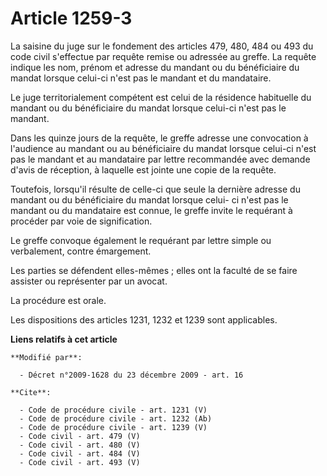 # Article 1259-3

La saisine du juge sur le fondement des articles 479, 480, 484 ou 493 du code civil s'effectue par requête remise ou adressée
au greffe. La requête indique les nom, prénom et adresse du mandant ou du bénéficiaire du mandat lorsque celui-ci n'est pas
le mandant et du mandataire. 

Le juge territorialement compétent est celui de la résidence habituelle du mandant ou du bénéficiaire du mandat lorsque
celui-ci n'est pas le mandant. 

Dans les quinze jours de la requête, le greffe adresse une convocation à l'audience au mandant ou au bénéficiaire du mandat
lorsque celui-ci n'est pas le mandant et au mandataire par lettre recommandée avec demande d'avis de réception, à laquelle
est jointe une copie de la requête. 

Toutefois, lorsqu'il résulte de celle-ci que seule la dernière adresse du mandant ou du bénéficiaire du mandat lorsque celui-
ci n'est pas le mandant ou du mandataire est connue, le greffe invite le requérant à procéder par voie de signification. 

Le greffe convoque également le requérant par lettre simple ou verbalement, contre émargement. 

Les parties se défendent elles-mêmes ; elles ont la faculté de se faire assister ou représenter par un avocat. 

La procédure est orale. 

Les dispositions des articles 1231, 1232 et 1239 sont applicables.

**Liens relatifs à cet article**

	**Modifié par**:

	  - Décret n°2009-1628 du 23 décembre 2009 - art. 16

	**Cite**:

	  - Code de procédure civile - art. 1231 (V)
	  - Code de procédure civile - art. 1232 (Ab)
	  - Code de procédure civile - art. 1239 (V)
	  - Code civil - art. 479 (V)
	  - Code civil - art. 480 (V)
	  - Code civil - art. 484 (V)
	  - Code civil - art. 493 (V)
